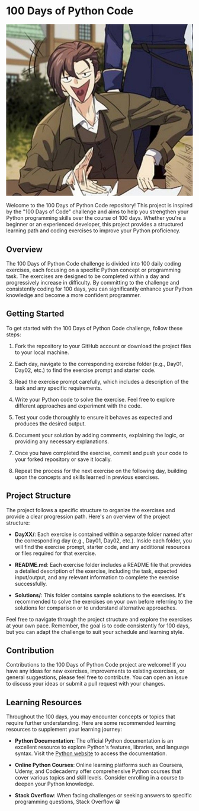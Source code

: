 # 100 Days of Python Code

![100 Days of Python Code](img/img2.jpg)

Welcome to the 100 Days of Python Code repository! This project is inspired by the "100 Days of Code" challenge and aims to help you strengthen your Python programming skills over the course of 100 days. Whether you're a beginner or an experienced developer, this project provides a structured learning path and coding exercises to improve your Python proficiency.

## Overview

The 100 Days of Python Code challenge is divided into 100 daily coding exercises, each focusing on a specific Python concept or programming task. The exercises are designed to be completed within a day and progressively increase in difficulty. By committing to the challenge and consistently coding for 100 days, you can significantly enhance your Python knowledge and become a more confident programmer.

## Getting Started

To get started with the 100 Days of Python Code challenge, follow these steps:

1. Fork the repository to your GitHub account or download the project files to your local machine.

2. Each day, navigate to the corresponding exercise folder (e.g., Day01, Day02, etc.) to find the exercise prompt and starter code.

3. Read the exercise prompt carefully, which includes a description of the task and any specific requirements.

4. Write your Python code to solve the exercise. Feel free to explore different approaches and experiment with the code.

5. Test your code thoroughly to ensure it behaves as expected and produces the desired output.

6. Document your solution by adding comments, explaining the logic, or providing any necessary explanations.

7. Once you have completed the exercise, commit and push your code to your forked repository or save it locally.

8. Repeat the process for the next exercise on the following day, building upon the concepts and skills learned in previous exercises.

## Project Structure

The project follows a specific structure to organize the exercises and provide a clear progression path. Here's an overview of the project structure:

- **DayXX/**: Each exercise is contained within a separate folder named after the corresponding day (e.g., Day01, Day02, etc.). Inside each folder, you will find the exercise prompt, starter code, and any additional resources or files required for that exercise.

- **README.md**: Each exercise folder includes a README file that provides a detailed description of the exercise, including the task, expected input/output, and any relevant information to complete the exercise successfully.

- **Solutions/**: This folder contains sample solutions to the exercises. It's recommended to solve the exercises on your own before referring to the solutions for comparison or to understand alternative approaches.

Feel free to navigate through the project structure and explore the exercises at your own pace. Remember, the goal is to code consistently for 100 days, but you can adapt the challenge to suit your schedule and learning style.

## Contribution

Contributions to the 100 Days of Python Code project are welcome! If you have any ideas for new exercises, improvements to existing exercises, or general suggestions, please feel free to contribute. You can open an issue to discuss your ideas or submit a pull request with your changes.

## Learning Resources

Throughout the 100 days, you may encounter concepts or topics that require further understanding. Here are some recommended learning resources to supplement your learning journey:

- **Python Documentation**: The official Python documentation is an excellent resource to explore Python's features, libraries, and language syntax. Visit the [Python website](https://www.python.org/doc/) to access the documentation.

- **Online Python Courses**: Online learning platforms such as Coursera, Udemy, and Codecademy offer comprehensive Python courses that cover various topics and skill levels. Consider enrolling in a course to deepen your Python knowledge.

- **Stack Overflow**: When facing challenges or seeking answers to specific programming questions, Stack Overflow
  😁
